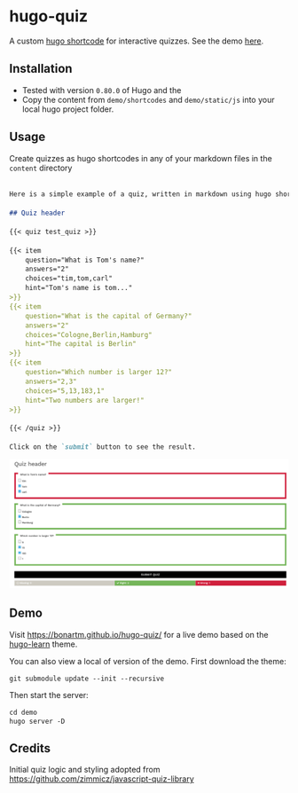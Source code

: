 # hugo-quiz

A custom [hugo shortcode](https://gohugo.io/content-management/shortcodes/#readout) for interactive quizzes. See the demo [here](https://bonartm.github.io/hugo-quiz/).

## Installation

- Tested with version `0.80.0` of Hugo and the 
- Copy the content from `demo/shortcodes` and `demo/static/js` into your local hugo project folder.

## Usage

Create quizzes as hugo shortcodes in any of your markdown files in the `content` directory

```markdown

Here is a simple example of a quiz, written in markdown using hugo shortcodes

## Quiz header

{{< quiz test_quiz >}}

{{< item 
    question="What is Tom's name?" 
    answers="2" 
    choices="tim,tom,carl"
    hint="Tom's name is tom..."
>}}
{{< item 
    question="What is the capital of Germany?" 
    answers="2" 
    choices="Cologne,Berlin,Hamburg"
    hint="The capital is Berlin"
>}}
{{< item 
    question="Which number is larger 12?"
    answers="2,3" 
    choices="5,13,183,1"
    hint="Two numbers are larger!"
>}}

{{< /quiz >}}

Click on the `submit` button to see the result.
```

![](hugo-quiz-demo.png)

## Demo

Visit https://bonartm.github.io/hugo-quiz/ for a live demo based on the [hugo-learn](https://themes.gohugo.io/theme/hugo-theme-learn/en) theme.

You can also view a local of version of the demo. First download the theme:

```shell
git submodule update --init --recursive
```

Then start the server:

```shell
cd demo
hugo server -D
```

## Credits

Initial quiz logic and styling adopted from https://github.com/zimmicz/javascript-quiz-library
